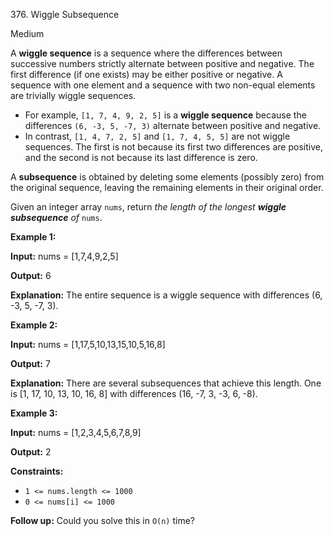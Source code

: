 ﻿376\. Wiggle Subsequence

Medium

A **wiggle sequence** is a sequence where the differences between successive numbers strictly alternate between positive and negative. The first difference (if one exists) may be either positive or negative. A sequence with one element and a sequence with two non-equal elements are trivially wiggle sequences.

*   For example, `[1, 7, 4, 9, 2, 5]` is a **wiggle sequence** because the differences `(6, -3, 5, -7, 3)` alternate between positive and negative.
*   In contrast, `[1, 4, 7, 2, 5]` and `[1, 7, 4, 5, 5]` are not wiggle sequences. The first is not because its first two differences are positive, and the second is not because its last difference is zero.

A **subsequence** is obtained by deleting some elements (possibly zero) from the original sequence, leaving the remaining elements in their original order.

Given an integer array `nums`, return _the length of the longest **wiggle subsequence** of_ `nums`.

**Example 1:**

**Input:** nums = \[1,7,4,9,2,5\]

**Output:** 6

**Explanation:** The entire sequence is a wiggle sequence with differences (6, -3, 5, -7, 3).

**Example 2:**

**Input:** nums = \[1,17,5,10,13,15,10,5,16,8\]

**Output:** 7

**Explanation:** There are several subsequences that achieve this length. One is \[1, 17, 10, 13, 10, 16, 8\] with differences (16, -7, 3, -3, 6, -8).

**Example 3:**

**Input:** nums = \[1,2,3,4,5,6,7,8,9\]

**Output:** 2

**Constraints:**

*   `1 <= nums.length <= 1000`
*   `0 <= nums[i] <= 1000`

**Follow up:** Could you solve this in `O(n)` time?